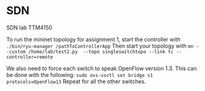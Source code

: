 # SDN
SDN lab TTM4150



To run the mininet topology for assignment 1, start the controller with `./bin/ryu-manager /pathToControllerApp`
Then start your topology with `mn --custom /home/lab/test2.py  --topo singleswitchtopo --link tc --controller=remote`

We also need to force each switch to speak OpenFlow version 1.3.
This can be done with the following: `sudo ovs-vsctl set bridge s1 protocols=OpenFlow13`
Repeat for all the other switches.
